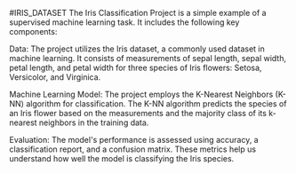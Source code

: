 #IRIS_DATASET
The Iris Classification Project is a simple example of a supervised machine learning task. It includes the following key components:

Data: The project utilizes the Iris dataset, a commonly used dataset in machine learning. It consists of measurements of sepal length, sepal width, petal length, and petal width for three species of Iris flowers: Setosa, Versicolor, and Virginica.

Machine Learning Model: The project employs the K-Nearest Neighbors (K-NN) algorithm for classification. The K-NN algorithm predicts the species of an Iris flower based on the measurements and the majority class of its k-nearest neighbors in the training data.

Evaluation: The model's performance is assessed using accuracy, a classification report, and a confusion matrix. These metrics help us understand how well the model is classifying the Iris species.
